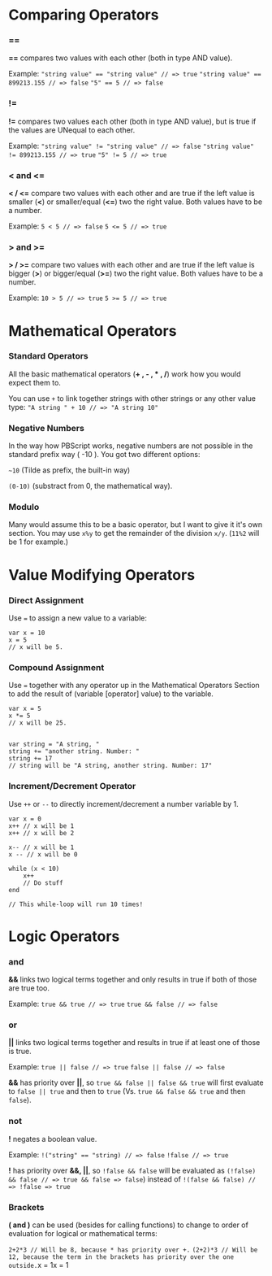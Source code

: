 # Comparing Operators

### ==

**==** compares two values with each other (both in type AND value).

Example: `"string value" == "string value" // => true` `"string value" == 899213.155 // => false` `"5" == 5 // => false`

### !=

**!=** compares two values each other (both in type AND value), but is true if the values are UNequal to each other.

Example: `"string value" != "string value" // => false` `"string value" != 899213.155 // => true` `"5" != 5 // => true`

### < and <=

**< / <=** compare two values with each other and are true if the left value is smaller (**<**) or smaller/equal (**<=**) two the right value. Both values have to be a number.

Example: `5 < 5 // => false` `5 <= 5 // => true`

### > and >=

**> / >=** compare two values with each other and are true if the left value is bigger (**>**) or bigger/equal (**>=**) two the right value. Both values have to be a number.

Example: `10 > 5 // => true` `5 >= 5 // => true`

# Mathematical Operators

### Standard Operators

All the basic mathematical operators (**+ , - , \* , /**) work how you would expect them to.

You can use `+` to link together strings with other strings or any other value type:
`"A string " + 10 // => "A string 10"`

### Negative Numbers

In the way how PBScript works, negative numbers are not possible in the standard prefix way ( -10 ). You got two different options: 

`~10` (Tilde as prefix, the built-in way)

`(0-10)` (substract from 0, the mathematical way).

### Modulo

Many would assume this to be a basic operator, but I want to give it it's own section. You may use `x%y` to get the remainder of the division `x/y`. (`11%2` will be 1 for example.)

# Value Modifying Operators

### Direct Assignment

Use `=` to assign a new value to a variable: 

```
var x = 10
x = 5
// x will be 5.
```

### Compound Assignment

Use `=` together with any operator up in the Mathematical Operators Section to add the result of (variable [operator] value) to the variable.

```
var x = 5
x *= 5
// x will be 25.


var string = "A string, "
string += "another string. Number: "
string += 17
// string will be "A string, another string. Number: 17"
```

### Increment/Decrement Operator

Use `++` or `--` to directly increment/decrement a number variable by 1.

```
var x = 0
x++ // x will be 1
x++ // x will be 2

x-- // x will be 1
x -- // x will be 0

while (x < 10)
    x++
    // Do stuff
end

// This while-loop will run 10 times!
```

# Logic Operators

### and

**&&** links two logical terms together and only results in true if both of those are true too. 

Example: `true && true // => true` `true && false // => false`

### or

**||** links two logical terms together and results in true if at least one of those is true.

Example: `true || false // => true` `false || false // => false`

**&&** has priority over **||**, so `true && false || false && true` will first evaluate to `false || true` and then to `true` (Vs. `true && false && true` and then `false`).

### not

**!** negates a boolean value.

Example: `!("string" == "string) // => false` `!false // => true`

**!** has priority over **&&, ||**, so `!false && false` will be evaluated as `(!false) && false // => true && false => false`) instead of `!(false && false) // => !false => true `

### Brackets

**( and )** can be used (besides for calling functions) to change to order of evaluation for logical or mathematical terms:

`2+2*3 // Will be 8, because * has priority over +.` `(2+2)*3 // Will be 12, because the term in the brackets has priority over the one outside.`x = 1x = 1
